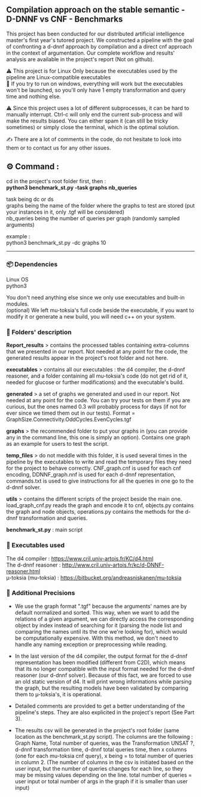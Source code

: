 ## Compilation approach on the stable semantic - D-DNNF vs CNF - Benchmarks

This project has been conducted for our distributed artificial intelligence master's first year's tutored project. We constructed a pipeline with the goal of confronting a d-dnnf approach by compilation and a direct cnf approach in the context of argumentation. Our complete workflow and results' analysis are available in the project's report (Not on github).

⚠️ This project is for Linux Only because the executables used by the pipeline are Linux-compatible executables  
🛑 If you try to run on windows, everything will work but the executables won't be launched, so you'll only have 1 empty transformation and query time and nothing else.  

⚠️ Since this project uses a lot of different subprocesses, it can be hard to manually interrupt. Ctrl-c will only end the current sub-process and will make the results biased. You can either spam it (can still be tricky sometimes) or simply close the terminal, which is the optimal solution.  

✍ There are a lot of comments in the code, do not hesitate to look into them or to contact us for any other issues.  

## ⚙️ Command :

cd in the project's root folder first, then :  
**python3 benchmark_st.py -task graphs nb_queries**    

task being dc or ds  
graphs being the name of the folder where the graphs to test are stored (put your instances in it, only .tgf will be considered)  
nb_queries being the number of queries per graph (randomly sampled arguments)  

example :   
python3 benchmark_st.py -dc graphs 10  

---

### 📦 Dependencies

Linux OS  
python3  

You don't need anything else since we only use executables and built-in modules.  
(optional) We left mu-toksia's full code beside the executable, if you want to modify it or generate a new build, you will need c++ on your system.  

### 📁 Folders' description

**Report_results** > contains the processed tables containing extra-columns that we presented in our report. Not needed at any point for the code, the generated results appear in the project's root folder and not here.  

**executables** > contains all our executables : the d4 compiler, the d-dnnf reasoner, and a folder containing all mu-toksia's code (do not get rid of it, needed for glucose or further modifications) and the executable's build.  

**generated** > a set of graphs we generated and used in our report. Not needed at any point for the code. You can try your tests on them if you are curious, but the ones named 0.3 will probably process for days (if not for ever since we timed them out in our tests). Format = GraphSize.Connectivity.OddCycles.EvenCycles.tgf  

**graphs** > the recommended folder to put your graphs in (you can provide any in the command line, this one is simply an option). Contains one graph as an example for users to test the script.  

**temp_files** > do not meddle with this folder, it is used several times in the pipeline by the executables to write and read the temporary files they need for the project to behave correctly. CNF_graph.cnf is used for each cnf encoding, DDNNF_graph.nnf is used for each d-dnnf representation, commands.txt is used to give instructions for all the queries in one go to the d-dnnf solver.  

**utils** > contains the different scripts of the project beside the main one. load_graph_cnf.py reads the graph and encode it to cnf, objects.py contains the graph and node objects, operations.py contains the methods for the d-dnnf transformation and queries.  

**benchmark_st.py** : main script  

### 🧰 Executables used

The d4 compiler : https://www.cril.univ-artois.fr/KC/d4.html  
The d-dnnf reasoner : http://www.cril.univ-artois.fr/kc/d-DNNF-reasoner.html  
µ-toksia (mu-toksia) : https://bitbucket.org/andreasniskanen/mu-toksia  

### 📝 Additional Precisions

- We use the graph format ".tgf" because the arguments' names are by default normalized and sorted. This way, when we want to add the relations of a given argument, we can directly access the corresponding object by index instead of searching for it (parsing the node list and comparing the names until its the one we're looking for), which would be computationally expensive. With this method, we don't need to handle any naming exception or preprocessing while reading.  

- In the last version of the d4 compiler, the output format for the d-dnnf representation has been modified (different from C2D), which means that its no longer compatible with the input format needed for the d-dnnf reasoner (our d-dnnf solver). Because of this fact, we are forced to use an old static version of d4. It will print wrong informations while parsing the graph, but the resulting models have been validated by comparing them to µ-toksia's, it is operational.  

- Detailed comments are provided to get a better understanding of the pipeline's steps. They are also explicited in the project's report (See Part 3).  

- The results csv will be generated in the project's root folder (same location as the benchmark_st.py script). The columns are the following : Graph Name, Total number of queries, was the Transformation UNSAT ?, d-dnnf transformation time, d-dnnf total queries time, then x columns (one for each mu-toksia cnf query), x being = to total number of queries in column 2. (The number of columns in the csv is initiated based on the user input, but the number of queries changes for each line, so they may be missing values depending on the line. total number of queries = user input or total number of args in the graph if it is smaller than user input)  

